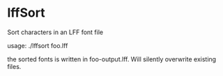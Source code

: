 lffSort
=======

Sort characters in an LFF font file

usage: ./lffsort foo.lff

the sorted fonts is written in foo-output.lff. Will silently overwrite existing files.
